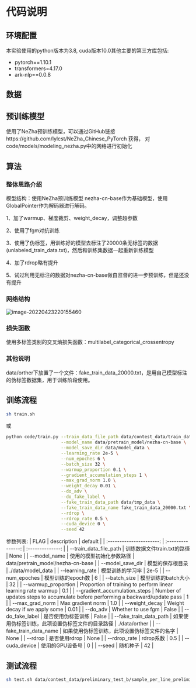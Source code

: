 # 代码说明

## 环境配置

本实验使用的python版本为3.8, cuda版本10.0其他主要的第三方库包括:

- pytorch==1.10.1
- transformers=4.17.0
- ark-nlp==0.0.8

## 数据



## 预训练模型

使用了NeZha预训练模型，可以通过GitHub链接https://github.com/lylcst/NeZha_Chinese_PyTorch 获得，
对code/models/modeling_nezha.py中的网络进行初始化

## 算法

### 整体思路介绍

模型结构：使用NeZha预训练模型 nezha-cn-base作为基础模型，使用GlobalPointer作为解码器进行解码。

1、加了warmup、梯度裁剪、weight_decay，调整超参数

2、使用了fgm对抗训练

3、使用了伪标签，用训练好的模型去标注了20000条无标签的数据(unlabeled_train_data.txt)，然后和训练集数据一起重新训练模型

4、加了rdrop略有提升

5、试过利用无标注的数据对nezha-cn-base做自监督的进一步预训练，但是还没有提升

### 网络结构

![image-20220423220155460](C:\Users\admin\AppData\Roaming\Typora\typora-user-images\image-20220423220155460.png)

### 损失函数

使用多标签类别的交叉熵损失函数：multilabel_categorical_crossentropy

### 其他说明

data/orther下放置了一个文件：fake_train_data_20000.txt，是用自己模型标注的伪标签数据集，用于训练阶段使用。

## 训练流程

```sh
sh train.sh
```
或
```sh
python code/train.py --train_data_file_path data/contest_data/train_data/train.txt \
                     --model_name data/pretrain_model/nezha-cn-base \
                     --model_save_dir data/model_data \
                     --learning_rate 2e-5 \
                     --num_epoches 6 \
                     --batch_size 32 \
                     --warmup_proportion 0.1 \
                     --gradient_accumulation_steps 1 \
                     --max_grad_norm 1.0 \
                     --weight_decay 0.01 \
                     --do_adv \
                     --do_fake_label \
                     --fake_train_data_path data/tmp_data \
                     --fake_train_data_name fake_train_data_20000.txt \
                     --rdrop \
                     --rdrop_rate 0.5 \
                     --cuda_device 0 \
                     --seed 42
```
参数列表:
|         FLAG             |    description    |     default     |
| :----------------------: | :---------------: | :--------------: |
|  --train_data_file_path |  训练数据文件train.txt的路径  |  None  |
| --model_name | 使用的模型初始化参数路径 | data/pretrain_model/nezha-cn-base |
|        --model_save_dir |  模型的保存根目录  |  ./data/model_data  |
|      --learning_rate |  模型训练的学习率  |  2e-5  |
| --num_epoches |  模型训练的epoch数  |  6  |
| --batch_size     |  模型训练的batch大小  |  32  |
| --warmup_proportion |  Proportion of training to perform linear learning rate warmup  |  0.1  |
| --gradient_accumulation_steps     |  Number of updates steps to accumulate before performing a backward/update pass  |  1  |
| --max_grad_norm |  Max gradient norm  | 1.0 |
|  --weight_decay |  Weight decay if we apply some  |  0.01  |
|      --do_adv   |  Whether to use fgm  |  False  |
|       --do_fake_label       |  是否使用伪标签训练  |  False  |
| --fake_train_data_path |  如果使用伪标签训练，此项设置伪标签文件的目录路径  |  ./data/orther  |
| --fake_train_data_name |  如果使用伪标签训练，此项设置伪标签文件的名字  |  None  |
|      --rdrop    |  是否使用rdrop  |  None  |
| --rdrop_rate | rdrop系数 | 0.5 |
| --cuda_device | 使用的GPU设备号 | 0 |
| --seed | 随机种子 | 42 |

## 测试流程

```sh
sh test.sh data/contest_data/preliminary_test_b/sample_per_line_preliminary_B.txt
```





